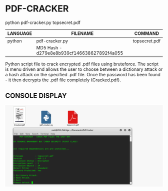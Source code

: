 # PDF-CRACKER

python pdf-cracker.py topsecret.pdf


| LANGUAGE | FILENAME | COMMAND |
|--------  |--------- |---------|
| python | pdf-cracker.py | topsecret.pdf |
| |MD5 Hash - d279e8e8b939cf146638627892f4a055 |

Python script file to crack encrypted .pdf files using bruteforce. The script is menu driven and allows the user to choose between a dictionary attack or a hash attack on the specified .pdf file. Once the password has been found - it then decrypts the .pdf file completely (Cracked.pdf).

## CONSOLE DISPLAY
![Screenshot](picture1.png)


